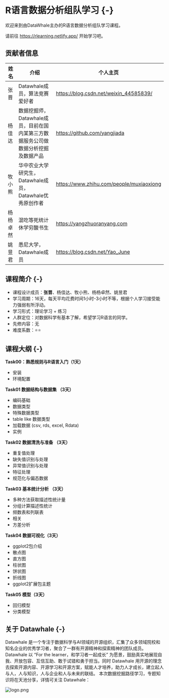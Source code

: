 # R语言数据分析组队学习 {-}

欢迎来到由DataWhale主办的R语言数据分析组队学习课程。

请前往 https://rlearning.netlify.app/ 开始学习吧。


## 贡献者信息

| 姓名   | 介绍                            | 个人主页                        |
| ------ | ------------------------------- | ------------------------------- |
| 张晋 |  Datawhale成员，算法竞赛爱好者 | https://blog.csdn.net/weixin_44585839/ |
| 杨佳达 | 数据挖掘师，Datawhale成员，目前在国内某第三方数据服务公司做数据分析挖掘及数据产品 | https://github.com/yangjiada |
| 牧小熊 | 华中农业大学研究生，Datawhale成员，Datawhale优秀原创作者 | https://www.zhihu.com/people/muxiaoxiong                           |
| 杨杨卓然 | 混吃等死统计休学穷酸书生                                | https://yangzhuoranyang.com  |
| 姚昱君 | 悉尼大学，Datawhale成员     | https://blog.csdn.net/Yao_June |



## 课程简介 {-}

- 课程设计成员：**张晋**、杨佳达、牧小熊、杨杨卓然、姚昱君
- 学习周期：16天，每天平均花费时间1小时-3小时不等，根据个人学习接受能力强弱有所浮动。
- 学习形式：理论学习 + 练习
- 人群定位：对数据科学有基本了解，希望学习R语言的同学。
- 先修内容：无
- 难度系数：⭐⭐

## 课程大纲 {-}

**Task00：熟悉规则与R语言入门（1天）**

- 安装
- 环境配置

**Task01 数据结构与数据集 （3天）**

- 编码基础
- 数据类型
- 特殊数据类型
- table like 数据类型
- 加载数据 (csv, rds, excel, Rdata)
- 实例

**Task02 数据清洗与准备 （3天）**

- 重复值处理
- 缺失值识别与处理
- 异常值识别与处理
- 特征处理
- 规范化与偏态数据

**Task03 基本统计分析 （3天）**

- 多种方法获取描述性统计量
- 分组计算描述性统计
- 频数表和列联表
- 相关
- 方差分析

**Task04  数据可视化（3天）**

- ggplot2包介绍
- 散点图
- 直方图
- 柱状图
- 饼状图
- 折线图
- ggplot2扩展包主题

**Task05  模型（3天）**

- 回归模型
- 分类模型

## 关于 Datawhale {-} 


Datawhale 是一个专注于数据科学与AI领域的开源组织，汇集了众多领域院校和知名企业的优秀学习者，聚合了一群有开源精神和探索精神的团队成员。Datawhale 以 “For the learner，和学习者一起成长” 为愿景，鼓励真实地展现自我、开放包容、互信互助、敢于试错和勇于担当。同时 Datawhale  用开源的理念去探索开源内容、开源学习和开源方案，赋能人才培养，助力人才成长，建立起人与人，人与知识，人与企业和人与未来的联结。 本次数据挖掘路径学习，专题知识将在天池分享，详情可关注 Datawhale：

![logo.png](https://camo.githubusercontent.com/8578ee173c78b587d5058439bbd0b98fa39c173def229a8c3d957e62aac0b649/68747470733a2f2f696d672d626c6f672e6373646e696d672e636e2f323032303039313330313032323639382e706e67237069635f63656e746572)

